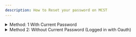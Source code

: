 ```yaml
---
description: How to Reset your password on MCST
---
```


<details>
  
<summary>Method: 1 With Current Password</summary>

1\) Navigate To Your My Account Page While Logged Into Your Account.\
2\) Then Under Update Password enter your old password and new passwo.rd.\
3\) Click Update.

<details>
  
<summary>Images</summary>

1)\
![](<../.gitbook/assets/password-reset/method1/image(1).png>)\
2)\
![](<../.gitbook/assets/password-reset/method1/image(2).png>)\
3)\
![](<../.gitbook/assets/password-reset/method1/image(3).png>)\
4)\
![](<../.gitbook/assets/password-reset/method1/image(4).png>)
</details>

</details>

<details>

<summary>Method 2: Without Current Password (Logged in with Oauth)</summary>

1\) Make Sure you are logged out of any accounts.\
2\) Click login.\
3\) Click forgot password.\
4\) Enter your email.\
5\) Click send email.\
6\) Check your email.\
7\) Click the Reset Password Button.\
8\) Enter your new password.\
9\) Click reset password.\
10\) Enter your new password twice.\
11\) Click reset password.\

<details>

<summary>Images</summary>

1)\
![](<../.gitbook/assets/password-reset/method2/image(1).png>)
2)\
![](<../.gitbook/assets/password-reset/method2/image(2).png>)
3)\
![](<../.gitbook/assets/password-reset/method2/image(3).png>)
4)\
![](<../.gitbook/assets/password-reset/method2/image(4).png>)
5)\
![](<../.gitbook/assets/password-reset/method2/image(5).png>)
6)\
![](<../.gitbook/assets/password-reset/method2/image(6).png>)

</details>

</details>
